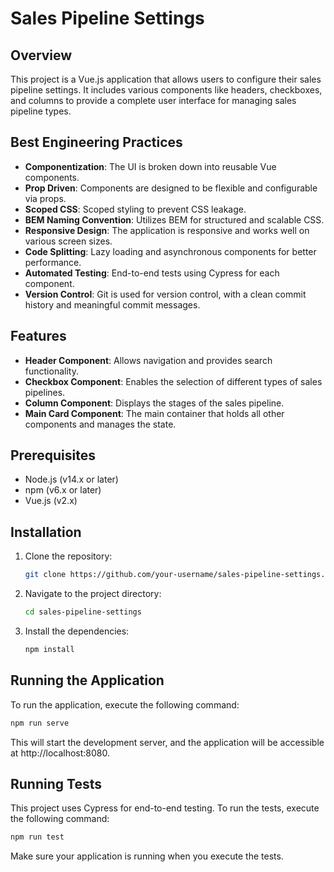 # Sales Pipeline Settings

## Overview

This project is a Vue.js application that allows users to configure their sales pipeline settings. It includes various components like headers, checkboxes, and columns to provide a complete user interface for managing sales pipeline types.

## Best Engineering Practices

- **Componentization**: The UI is broken down into reusable Vue components.
- **Prop Driven**: Components are designed to be flexible and configurable via props.
- **Scoped CSS**: Scoped styling to prevent CSS leakage.
- **BEM Naming Convention**: Utilizes BEM for structured and scalable CSS.
- **Responsive Design**: The application is responsive and works well on various screen sizes.
- **Code Splitting**: Lazy loading and asynchronous components for better performance.
- **Automated Testing**: End-to-end tests using Cypress for each component.
- **Version Control**: Git is used for version control, with a clean commit history and meaningful commit messages.


## Features

- **Header Component**: Allows navigation and provides search functionality.
- **Checkbox Component**: Enables the selection of different types of sales pipelines.
- **Column Component**: Displays the stages of the sales pipeline.
- **Main Card Component**: The main container that holds all other components and manages the state.

## Prerequisites

- Node.js (v14.x or later)
- npm (v6.x or later)
- Vue.js (v2.x)

## Installation

1. Clone the repository:
   ```bash
   git clone https://github.com/your-username/sales-pipeline-settings.git
   ```
2. Navigate to the project directory:
   ```bash
   cd sales-pipeline-settings
   ```
3. Install the dependencies:
   ```bash
   npm install
   ```

## Running the Application

To run the application, execute the following command:

```bash
npm run serve
```

This will start the development server, and the application will be accessible at http://localhost:8080.

## Running Tests

This project uses Cypress for end-to-end testing. To run the tests, execute the following command:

```bash
npm run test
```

Make sure your application is running when you execute the tests.